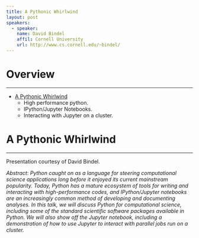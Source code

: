 ```yaml
---
title: A Pythonic Whirlwind
layout: post
speakers:
  - speaker:
    name: David Bindel
    affil: Cornell University
    url: http://www.cs.cornell.edu/~bindel/
---
```


# Overview
--------------------------------------------------------------------------------
- [A Pythonic Whirlwind](#a-pythonic-whirlwind)
    - High performance python.
    - IPython/Jupyter Notebooks.
    - Interacting with Jupyter on a cluster.

# A Pythonic Whirlwind
--------------------------------------------------------------------------------

Presentation courtesy of David Bindel.

*Abstract*: _Python caught on as a language for steering computational science
applications long before it enjoyed its current mainstream popularity. Today,
Python has a mature ecosystem of tools for writing and interacting with
high-performance codes, and IPython/Jupyter notebooks are an increasingly common
method of developing and documenting analyses.  In this talk, we will discuss
Python for computational science, including some of the standard scientific
software packages available in Python.  We will also show off the Jupyter
notebook, including a demonstration of how to use Jupyter to interact with
parallel jobs run on a cluster._

